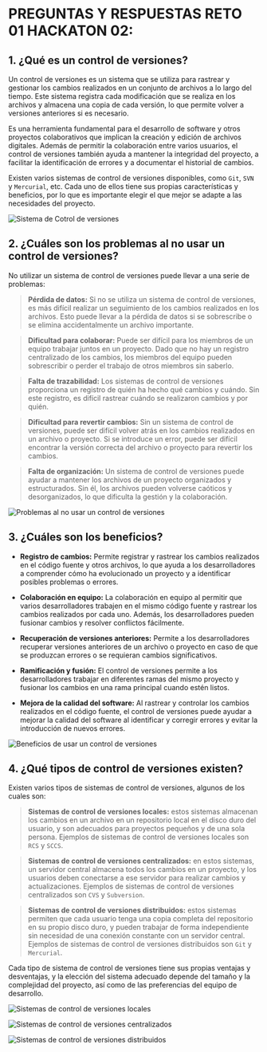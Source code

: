 
# PREGUNTAS Y RESPUESTAS RETO 01 HACKATON 02:


## 1. ¿Qué es un control de versiones?

Un control de versiones es un sistema que se utiliza para rastrear y gestionar los cambios realizados en un conjunto de archivos a lo largo del tiempo. Este sistema registra cada modificación que se realiza en los archivos y almacena una copia de cada versión, lo que permite volver a versiones anteriores si es necesario.

Es una herramienta fundamental para el desarrollo de software y otros proyectos colaborativos que implican la creación y edición de archivos digitales. Además de permitir la colaboración entre varios usuarios, el control de versiones también ayuda a mantener la integridad del proyecto, a facilitar la identificación de errores y a documentar el historial de cambios.

Existen varios sistemas de control de versiones disponibles, como `Git`, `SVN` y `Mercurial`, etc. Cada uno de ellos tiene sus propias características y beneficios, por lo que es importante elegir el que mejor se adapte a las necesidades del proyecto.

![Sistema de Cotrol de versiones](https://pistachitos.com/wp-content/uploads/2017/09/cvs.png)



## 2. ¿Cuáles son los problemas al no usar un control de versiones?

No utilizar un sistema de control de versiones puede llevar a una serie de problemas:

>    **Pérdida de datos:** Si no se utiliza un sistema de control de versiones, es más difícil realizar un seguimiento de los cambios realizados en los archivos. Esto puede llevar a la pérdida de datos si se sobrescribe o se elimina accidentalmente un archivo importante.

>    **Dificultad para colaborar:** Puede ser difícil para los miembros de un equipo trabajar juntos en un proyecto. Dado que no hay un registro centralizado de los cambios, los miembros del equipo pueden sobrescribir o perder el trabajo de otros miembros sin saberlo.

>    **Falta de trazabilidad:** Los sistemas de control de versiones proporciona un registro de quién ha hecho qué cambios y cuándo. Sin este registro, es difícil rastrear cuándo se realizaron cambios y por quién.

>    **Dificultad para revertir cambios:** Sin un sistema de control de versiones, puede ser difícil volver atrás en los cambios realizados en un archivo o proyecto. Si se introduce un error, puede ser difícil encontrar la versión correcta del archivo o proyecto para revertir los cambios.

>    **Falta de organización:** Un sistema de control de versiones puede ayudar a mantener los archivos de un proyecto organizados y estructurados. Sin él, los archivos pueden volverse caóticos y desorganizados, lo que dificulta la gestión y la colaboración.

![Problemas al no usar un control de versiones](https://ichef.bbci.co.uk/news/640/cpsprodpb/5A07/production/_103874032_gettyimages-852477888.jpg)



## 3. ¿Cuáles son los beneficios?

- **Registro de cambios:** Permite registrar y rastrear los cambios realizados en el código fuente y otros archivos, lo que ayuda a los desarrolladores a comprender cómo ha evolucionado un proyecto y a identificar posibles problemas o errores.

- **Colaboración en equipo:** La colaboración en equipo al permitir que varios desarrolladores trabajen en el mismo código fuente y rastrear los cambios realizados por cada uno. Además, los desarrolladores pueden fusionar cambios y resolver conflictos fácilmente.

- **Recuperación de versiones anteriores:** Permite a los desarrolladores recuperar versiones anteriores de un archivo o proyecto en caso de que se produzcan errores o se requieran cambios significativos.

- **Ramificación y fusión:** El control de versiones permite a los desarrolladores trabajar en diferentes ramas del mismo proyecto y fusionar los cambios en una rama principal cuando estén listos.

- **Mejora de la calidad del software:** Al rastrear y controlar los cambios realizados en el código fuente, el control de versiones puede ayudar a mejorar la calidad del software al identificar y corregir errores y evitar la introducción de nuevos errores.

![Beneficios de usar un control de versiones](https://www.nettix.com.pe/wp-content/uploads/2020/02/img-1024x511.png)



## 4. ¿Qué tipos de control de versiones existen?

Existen varios tipos de sistemas de control de versiones, algunos de los cuales son:

>    **Sistemas de control de versiones locales:** estos sistemas almacenan los cambios en un archivo en un repositorio local en el disco duro del usuario, y son adecuados para proyectos pequeños y de una sola persona. Ejemplos de sistemas de control de versiones locales son `RCS` y `SCCS`.

>    **Sistemas de control de versiones centralizados:** en estos sistemas, un servidor central almacena todos los cambios en un proyecto, y los usuarios deben conectarse a ese servidor para realizar cambios y actualizaciones. Ejemplos de sistemas de control de versiones centralizados son `CVS` y `Subversion`.

>    **Sistemas de control de versiones distribuidos:** estos sistemas permiten que cada usuario tenga una copia completa del repositorio en su propio disco duro, y pueden trabajar de forma independiente sin necesidad de una conexión constante con un servidor central. Ejemplos de sistemas de control de versiones distribuidos son `Git` y `Mercurial`.

Cada tipo de sistema de control de versiones tiene sus propias ventajas y desventajas, y la elección del sistema adecuado depende del tamaño y la complejidad del proyecto, así como de las preferencias del equipo de desarrollo.

![Sistemas de control de versiones locales](https://osvaldogalvan.com/wp-content/uploads/sistema-local-control-de-versiones-600x600.png)

![Sistemas de control de versiones centralizados](https://osvaldogalvan.com/wp-content/uploads/sistema-centralizado-control-de-versiones-600x600.png)

![Sistemas de control de versiones distribuidos](https://osvaldogalvan.com/wp-content/uploads/sistema-distribuido-control-de-versiones-600x600.png)